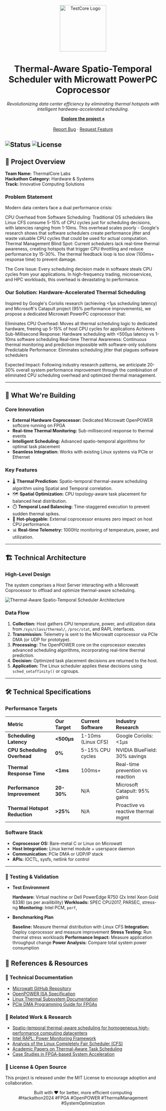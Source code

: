 <div align="center">
  <img src="https://i.postimg.cc/FHBrPm10/Gemini-Generated-Image-gbe1vlgbe1vlgbe1-removebg-preview.png" alt="TestCore Logo" width="150" height="150"> <h1>Thermal-Aware Spatio-Temporal Scheduler with Microwatt PowerPC Coprocessor</h1>
  <p>
    <i>Revolutionizing data center efficiency by eliminating thermal hotspots with intelligent hardware-accelerated scheduling.</i>
  </p>

  <p align="center">
    <a href="#about-the-project"><strong>Explore the project »</strong></a>
    <br />
    <br />
    <a href="https://github.com/ThermalCoreLabs/thermal-scheduler/issues">Report Bug</a>
    ·
    <a href="https://github.com/ThermalCoreLabs/thermal-scheduler/issues">Request Feature</a>
  </p>
</div>

![Status](https://img.shields.io/badge/status-proposal-lightgrey)
![License](https://img.shields.io/badge/license-MIT-blue)
---

## 🚀 Project Overview

**Team Name:** ThermalCore Labs  
**Hackathon Category:** Hardware & Systems  
**Track:** Innovative Computing Solutions

### Problem Statement

Modern data centers face a dual performance crisis:

CPU Overhead from Software Scheduling: Traditional OS schedulers like Linux CFS consume 5-15% of CPU cycles just for scheduling decisions, with latencies ranging from 1-10ms. This overhead scales poorly - Google's research shows that software schedulers create performance jitter and waste valuable CPU cycles that could be used for actual computation.
Thermal Management Blind Spot: Current schedulers lack real-time thermal awareness, creating hotspots that trigger CPU throttling and reduce performance by 15-30%. The thermal feedback loop is too slow (100ms+ response time) to prevent damage.

The Core Issue: Every scheduling decision made in software steals CPU cycles from your applications. In high-frequency trading, microservices, and HPC workloads, this overhead is devastating to performance.
### Our Solution: Hardware-Accelerated Thermal Scheduling

Inspired by Google's Coriolis research (achieving <1μs scheduling latency) and Microsoft's Catapult project (95% performance improvements), we propose a dedicated Microwatt PowerPC coprocessor that:

Eliminates CPU Overhead: Moves all thermal scheduling logic to dedicated hardware, freeing up 5-15% of host CPU cycles for applications
Achieves Sub-Millisecond Response: Hardware scheduling with <500μs latency vs 1-10ms software scheduling
Real-time Thermal Awareness: Continuous thermal monitoring and prediction impossible with software-only solutions
Predictable Performance: Eliminates scheduling jitter that plagues software schedulers

Expected Impact: Following industry research patterns, we anticipate 20-30% overall system performance improvement through the combination of eliminated CPU scheduling overhead and optimized thermal management.

---

## 🎯 What We're Building

### Core Innovation

* **External Hardware Coprocessor:** Dedicated Microwatt OpenPOWER softcore running on FPGA
* **Real-time Thermal Monitoring:** Sub-millisecond response to thermal events
* **Intelligent Scheduling:** Advanced spatio-temporal algorithms for optimal task placement
* **Seamless Integration:** Works with existing Linux systems via PCIe or Ethernet

### Key Features

* 🌡️ **Thermal Prediction:** Spatio-temporal thermal-aware scheduling algorithm using Spatial and Temporal correlation.
* 🗺️ **Spatial Optimization:** CPU topology-aware task placement for balanced heat distribution.
* ⏱️ **Temporal Load Balancing:** Time-staggered execution to prevent sudden thermal spikes.
* 🔌 **Hot-pluggable:** External coprocessor ensures zero impact on host CPU performance.
* 📊 **Real-time Telemetry:** 1000Hz monitoring of temperature, power, and utilization.

---

## 🏗️ Technical Architecture

### High-Level Design

The system comprises a Host Server interacting with a Microwatt Coprocessor to offload and optimize thermal-aware scheduling.

![Thermal-Aware Spatio-Temporal Scheduler Architecture](https://i.postimg.cc/y6tTz35G/u-P-drawio.png) 

### Data Flow

1.  **Collection:** Host gathers CPU temperature, power, and utilization data from `/sys/class/thermal/`, `/proc/stat`, and RAPL interfaces.
2.  **Transmission:** Telemetry is sent to the Microwatt coprocessor via PCIe DMA (or UDP for prototype).
3.  **Processing:** The OpenPOWER core on the coprocessor executes advanced scheduling algorithms, incorporating real-time thermal prediction.
4.  **Decision:** Optimized task placement decisions are returned to the host.
5.  **Application:** The Linux scheduler applies these decisions using `sched_setaffinity()` or cgroups.

---

## 🛠️ Technical Specifications

### Performance Targets
| Metric | Our Target | Current Software | Industry Research |
| :--- | :--- | :--- | :--- |
| **Scheduling Latency** | **<500µs** | 1-10ms (Linux CFS) | Google Coriolis: <1µs |
| **CPU Scheduling Overhead**| **0%** | 5-15% CPU cycles | NVIDIA BlueField: 30% savings |
| **Thermal Response Time** | **<1ms** | 100ms+ | Real-time prevention vs reaction |
| **Performance Improvement**| **20-30%** | N/A | Microsoft Catapult: 95% gains |
| **Thermal Hotspot Reduction**| **>25%** | N/A | Proactive vs reactive thermal mgmt |


### Software Stack

* **Coprocessor OS:** Bare-metal C or Linux on Microwatt
* **Host Integration:** Linux kernel module + userspace daemon
* **Communication:** PCIe DMA or UDP/IP stack
* **APIs:** IOCTL, sysfs, netlink for control

---
### 🧪 Testing & Validation

* **Test Environment**

    **Hardware:** Virtual machine or Dell PowerEdge R750 (2x Intel Xeon Gold 6338) (as per availibility)
    **Workloads:** SPEC CPU2017, PARSEC, stress-ng
    **Monitoring:** Intel PCM, ``perf``,

* **Benchmarking Plan** 

  **Baseline:** Measure thermal distribution with Linux CFS
  **Integration:** Deploy coprocessor and measure improvement
  **Stress Testing:** Run thermal stress workloads
  **Performance Impact:** Measure application throughput change
  **Power Analysis:** Compare total system power consumption

## 📖 References & Resources

### 📄 Technical Documentation

* [Microwatt GitHub Repository](https://github.com/antonblanchard/microwatt)
* [OpenPOWER ISA Specification](https://openpowerfoundation.org/specifications/isa/)
* [Linux Thermal Subsystem Documentation](https://www.kernel.org/doc/Documentation/thermal/index.html)
* [PCIe DMA Programming Guide for FPGAs](https://www.xilinx.com/support/documentation/ip_documentation/xdma/v4_1/pg195-xdma.pdf)

### 🔬 Related Work & Research
* [Spatio-temporal thermal-aware scheduling for homogeneous high-performance computing datacenters](https://www.researchgate.net/publication/313406742_Spatio-temporal_thermal-aware_scheduling_for_homogeneous_high-performance_computing_datacenters)
* [Intel RAPL: Power Monitoring Framework](https://www.intel.com/content/www/us/en/developer/articles/technical/intel-power-governor.html)
* [Analysis of the Linux Completely Fair Scheduler (CFS)](https://www.kernel.org/doc/Documentation/scheduler/sched-design-CFS.txt)
* [Academic Papers on Thermal-Aware Task Scheduling](https://scholar.google.com/scholar?q=thermal-aware+task+scheduling)
* [Case Studies in FPGA-based System Acceleration](https://scholar.google.com/scholar?q=FPGA-based+system+acceleration+case+studies)

### 📝 License & Open Source
This project is released under the MIT License to encourage adoption and collaboration.
<br>
<div align="center">
Built with ❤️ for better, more efficient computing
<br>
#Hackathon2024 #FPGA #OpenPOWER #ThermalManagement #SystemOptimization
</div>
